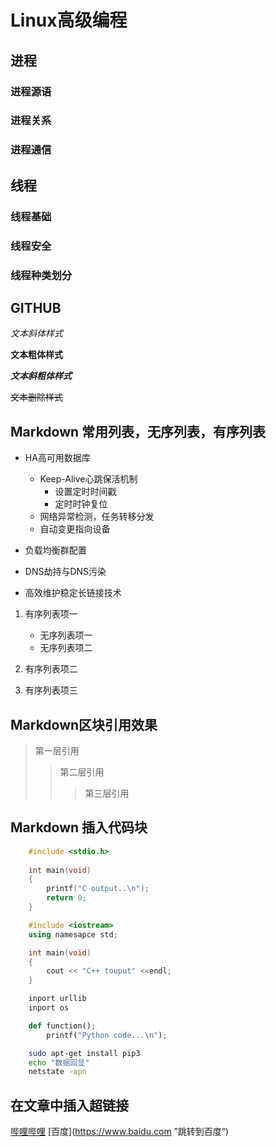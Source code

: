 


# Linux高级编程

## 进程
### 进程源语
### 进程关系
### 进程通信

## 线程
### 线程基础
### 线程安全
### 线程种类划分

## GITHUB


*文本斜体样式*

**文本粗体样式**

***文本斜粗体样式***

~~文本删除样式~~


## Markdown 常用列表，无序列表，有序列表

* HA高可用数据库
	* Keep-Alive心跳保活机制
		* 设置定时时间戳
		* 定时时钟复位
	* 网络异常检测，任务转移分发
	* 自动变更指向设备

* 负载均衡群配置

* DNS劫持与DNS污染

* 高效维护稳定长链接技术

1. 有序列表项一
	* 无序列表项一
	* 无序列表项二

2. 有序列表项二

3. 有序列表项三

## Markdown区块引用效果

> 第一层引用
>> 第二层引用
>>> 第三层引用

## Markdown 插入代码块

```c
	#include <stdio.h>
	
	int main(void)
	{
		printf("C output..\n");
		return 0;
	}

```
```cpp
	#include <iostream>
	using namesapce std;

	int main(void)
	{
		cout << "C++ touput" <<endl;
	}
```
```python
	inport urllib
	inport os

	def function();
		printf("Python code...\n");
```
```bash
	sudo apt-get install pip3
	echo "数据回显"
	netstate -apn
```

## 在文章中插入超链接

[哔哩哔哩](https://www.bilibili.com "跳转到b站")
[百度](https://www.baidu.com ”跳转到百度“)
